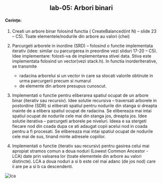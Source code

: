 <h2 align="center">
 lab-05: Arbori binari
</h2>

<h4>Cerințe:</h4>

1. Creati un arbore binar folosind functia ( CreateBalanced(int N) – slide 23 – C5). Toate elementele/nodurile  din arbore au valori (chei)
2. Parcurgeti arborele in inordine (SRD) – folosind o functie implementata iterativ (idee: similar cu parcurgerea in preordine vezi sliduri 17-20 – C5).
Idee implementare: folosti-va de implementarea stivei data.
Stiva este implementata folosind un vector(vezi stack.h). In functia inorderIterative, se transmite
    * radacina arborelui si un vector in care sa stocati valorile obtinute in urma parcurgerii precum si numarul
    * de elemente din arbore presupus cunoscut.

3. Implementati o functie pentru eliberarea spatiul ocupat de un arbore binar (iterativ sau recursiv).
Idee solutie recursiva – traversati arborele in postordine (SDR) si eliberati spatiul pentru nodurile din stanga si dreapta inainte de a elibera spatiul ocupat de radacina. Se elibereaza mai intai spatiul  ocupat de nodurile cele mai din stanga jos, dreapta jos.
Idee solutie iterativa – parcurgeti arborele pe niveluri. Ideea e sa stergeti fiecare nod din coada dupa ce ati adaugat copii acelui nod in coada pentru a fi procesati. Se elibereaza mai intai spatiul  ocupat de nodurile cele mai de sus, tinand minte adresele copiilor.
4. Implementati o functie (iterativ sau recursiv) pentru gasirea celui mai apropiat stramos comun  a doua noduri (Lowest Common Ancestor - LCA) date prin valoarea lor (toate elementele din arbore au valori distincte).
LCA a doua noduri a si b este cel mai adanc (de jos nod) care ii are pe a si b ca descendenti.

![lca](https://user-images.githubusercontent.com/49961252/112722451-5305bb80-8f12-11eb-8459-e8893fcf1c46.png)


